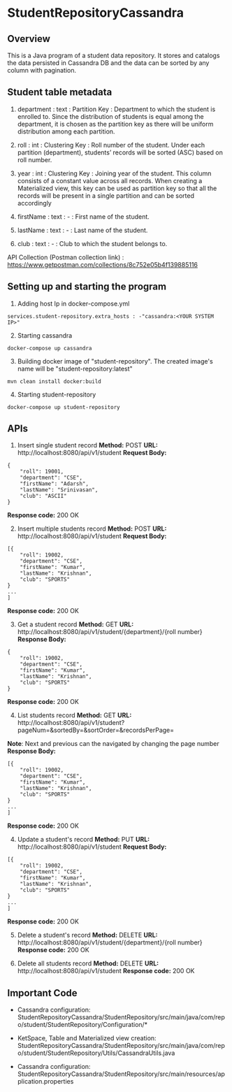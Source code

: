 # StudentRepositoryCassandra

## Overview
 
This is a Java program of a student data repository. It stores and catalogs the data persisted in Cassandra DB and the data can be sorted by any column with pagination.

## Student table metadata

1. department :           text :         Partition Key :         Department to which the student is enrolled to. Since the
                                                            distribution of students is equal among the department, 
                                                            it is chosen as the partition key as there will be uniform 
                                                            distribution among each partition.

2. roll :                int :          Clustering Key :        Roll number of the student. Under each partition (department), 
                                                            students’ records will be sorted (ASC) based on roll number.
                                                            
3. year :                 int :          Clustering Key :       Joining year of the student. This column consists of a constant value
                                                            across all records. When creating a Materialized view, 
                                                            this key can be used as partition key so that all the records 
                                                            will be present in a single partition and can be sorted accordingly
 
4. firstName :            text :               - :             First name of the student.

5. lastName :            text :             - :             Last name of the student.

6. club :               text :               - :              Club to which the student belongs to.


API Collection (Postman collection link) : https://www.getpostman.com/collections/8c752e05b4f139885116

## Setting up and starting the program
1. Adding host Ip in docker-compose.yml
```
services.student-repository.extra_hosts : -"cassandra:<YOUR SYSTEM IP>"
```
2. Starting cassandra
```
docker-compose up cassandra
```
3. Building docker image of "student-repository". The created image's name will be  "student-repository:latest"
```
mvn clean install docker:build
```
4. Starting student-repository
```
docker-compose up student-repository
```

## APIs

1. Insert single student record
**Method:** POST
**URL:** http://localhost:8080/api/v1/student
**Request Body:** 
```
{
	"roll": 19001,
	"department": "CSE",
	"firstName": "Adarsh",
	"lastName": "Srinivasan",
	"club": "ASCII"
}
```
**Response code:** 200 OK

2. Insert multiple students record
**Method:** POST
**URL:** http://localhost:8080/api/v1/student
**Request Body:** 
```
[{
	"roll": 19002,
	"department": "CSE",
	"firstName": "Kumar",
	"lastName": "Krishnan",
	"club": "SPORTS"
}
...
]
```
**Response code:** 200 OK

3. Get a student record
**Method:** GET
**URL:** http://localhost:8080/api/v1/student/{department}/{roll number}
**Response Body:** 
```
{
	"roll": 19002,
	"department": "CSE",
	"firstName": "Kumar",
	"lastName": "Krishnan",
	"club": "SPORTS"
}
```
**Response code:** 200 OK

4. List students record
**Method:** GET
**URL:** http://localhost:8080/api/v1/student?pageNum=<Current Page Number>&sortedBy=<To sort the results by a column>&sortOrder=<Sorting order>&recordsPerPage=<Recores per page>  
  
**Note**: Next and previous can the navigated by changing the page number
**Response Body:** 
```
[{
	"roll": 19002,
	"department": "CSE",
	"firstName": "Kumar",
	"lastName": "Krishnan",
	"club": "SPORTS"
}
...
]
```
**Response code:** 200 OK

4. Update a student's record
**Method:** PUT
**URL:** http://localhost:8080/api/v1/student 
**Request Body:** 
```
[{
	"roll": 19002,
	"department": "CSE",
	"firstName": "Kumar",
	"lastName": "Krishnan",
	"club": "SPORTS"
}
...
]
```
**Response code:** 200 OK

5. Delete a student's record
**Method:** DELETE
**URL:** http://localhost:8080/api/v1/student/{department}/{roll number}
**Response code:** 200 OK

5. Delete all students record
**Method:** DELETE
**URL:** http://localhost:8080/api/v1/student
**Response code:** 200 OK

## Important Code
- Cassandra configuration: StudentRepositoryCassandra/StudentRepository/src/main/java/com/repo/student/StudentRepository/Configuration/*

- KetSpace, Table and Materialized view creation: StudentRepositoryCassandra/StudentRepository/src/main/java/com/repo/student/StudentRepository/Utils/CassandraUtils.java

- Cassandra configuration: StudentRepositoryCassandra/StudentRepository/src/main/resources/application.properties


